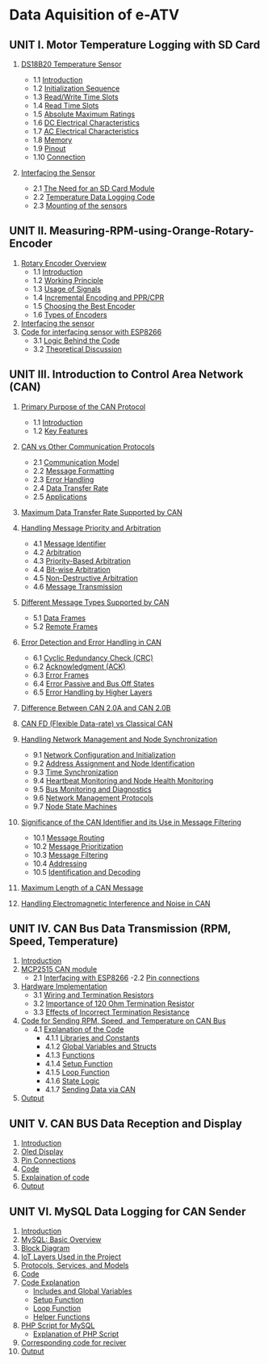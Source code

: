 # Data Aquisition of e-ATV

## UNIT I. **Motor Temperature Logging with SD Card**
1. [DS18B20 Temperature Sensor](https://github.com/KetanMe/Aquiring-Motor-Tempreature/blob/main/README.md#1-ds18b20-temperature-sensor)
   - 1.1 [Introduction](https://github.com/KetanMe/Aquiring-Motor-Tempreature/blob/main/README.md#introduction)
   - 1.2 [Initialization Sequence](https://github.com/KetanMe/Aquiring-Motor-Tempreature/blob/main/README.md#initialization-sequence)
   - 1.3 [Read/Write Time Slots](https://github.com/KetanMe/Aquiring-Motor-Tempreature/blob/main/README.md#read-time-slots)
   - 1.4 [Read Time Slots](https://github.com/KetanMe/Aquiring-Motor-Tempreature/blob/main/README.md#read-time-slots)
   - 1.5 [Absolute Maximum Ratings](https://github.com/KetanMe/Aquiring-Motor-Tempreature/blob/main/README.md#absolute-maximum-ratings)
   - 1.6 [DC Electrical Characteristics](https://github.com/KetanMe/Aquiring-Motor-Tempreature/blob/main/README.md#absolute-maximum-ratings)
   - 1.7 [AC Electrical Characteristics](https://github.com/KetanMe/Aquiring-Motor-Tempreature/blob/main/README.md#absolute-maximum-ratings)
   - 1.8 [Memory](https://github.com/KetanMe/Aquiring-Motor-Tempreature/blob/main/README.md#absolute-maximum-ratings)
   - 1.9 [Pinout](https://github.com/KetanMe/Aquiring-Motor-Tempreature/blob/main/README.md#absolute-maximum-ratings)
   - 1.10 [Connection](https://github.com/KetanMe/Aquiring-Motor-Tempreature/blob/main/README.md#absolute-maximum-ratings)

2. [Interfacing the Sensor](https://github.com/KetanMe/Aquiring-Motor-Tempreature/blob/main/README.md#2-interfacing-the-sensor)
   - 2.1 [The Need for an SD Card Module](https://github.com/KetanMe/Aquiring-Motor-Tempreature/blob/main/README.md#21-the-need-for-an-sd-card-module)
   - 2.2 [Temperature Data Logging Code](https://github.com/KetanMe/Aquiring-Motor-Tempreature/blob/main/README.md#22-temperature-data-logging-code)
   - 2.3 [Mounting of the sensors](https://github.com/KetanMe/Aquiring-Motor-Tempreature/blob/main/README.md#23-mounting-of-the-sensors)
  
     


## UNIT II. **Measuring-RPM-using-Orange-Rotary-Encoder**

1. [Rotary Encoder Overview](https://github.com/KetanMe/Measuring-RPM-using-Orange-Rotary-Encoder/edit/main/README.md#1-rotary-encoder-overview)
   - 1.1 [Introduction](https://github.com/KetanMe/Measuring-RPM-using-Orange-Rotary-Encoder/edit/main/README.md#introduction)
   - 1.2 [Working Principle](https://github.com/KetanMe/Measuring-RPM-using-Orange-Rotary-Encoder/edit/main/README.md#working-principle)
   - 1.3 [Usage of Signals](https://github.com/KetanMe/Measuring-RPM-using-Orange-Rotary-Encoder/edit/main/README.md#usage-of-signals)
   - 1.4 [Incremental Encoding and PPR/CPR](https://github.com/KetanMe/Measuring-RPM-using-Orange-Rotary-Encoder/edit/main/README.md#incremental-encoding-and-pprcpr)
   - 1.5 [Choosing the Best Encoder](https://github.com/KetanMe/Measuring-RPM-using-Orange-Rotary-Encoder/edit/main/README.md#choosing-the-best-encoder)
   - 1.6 [Types of Encoders](https://github.com/KetanMe/Measuring-RPM-using-Orange-Rotary-Encoder/edit/main/README.md#types-of-encoders)
2. [Interfacing the sensor](https://github.com/KetanMe/Measuring-RPM-using-Orange-Rotary-Encoder/edit/main/README.md#2-interfacing-the-sensor)
3. [Code for interfacing sensor with ESP8266](https://github.com/KetanMe/Measuring-RPM-using-Orange-Rotary-Encoder/blob/main/Orange_enoder_RPM_Esp8266.ino)
   - 3.1 [Logic Behind the Code](https://github.com/KetanMe/Measuring-RPM-using-Orange-Rotary-Encoder/edit/main/README.md#logic-behind-the-code)
   - 3.2 [Theoretical Discussion](https://github.com/KetanMe/Measuring-RPM-using-Orange-Rotary-Encoder/edit/main/README.md#theoretical-discussion)
  
## UNIT III. **Introduction to Control Area Network (CAN)**

1. [Primary Purpose of the CAN Protocol](https://github.com/KetanMe/Introduction-to-Control-Area-Network-CAN-/tree/main?tab=readme-ov-file#primary-purpose-of-the-can-protocol)
   - 1.1 [Introduction](#introduction-to-the-can-protocol)
   - 1.2 [Key Features](https://github.com/KetanMe/Introduction-to-Control-Area-Network-CAN-/tree/main?tab=readme-ov-file#key-features-of-the-can-protocol)

2. [CAN vs Other Communication Protocols](https://github.com/KetanMe/Introduction-to-Control-Area-Network-CAN-/tree/main?tab=readme-ov-file#can-vs-other-communication-protocols-such-as-uart-or-spi)
   - 2.1 [Communication Model](#communication-model)
   - 2.2 [Message Formatting](#message-formatting)
   - 2.3 [Error Handling](#error-handling)
   - 2.4 [Data Transfer Rate](#data-transfer-rate)
   - 2.5 [Applications](#applications)

3. [Maximum Data Transfer Rate Supported by CAN](https://github.com/KetanMe/Introduction-to-Control-Area-Network-CAN-/tree/main?tab=readme-ov-file#maximum-data-transfer-rate-supported-by-the-can-protocol)

4. [Handling Message Priority and Arbitration](https://github.com/KetanMe/Introduction-to-Control-Area-Network-CAN-/tree/main?tab=readme-ov-file#maximum-data-transfer-rate-supported-by-the-can-protocol)
   - 4.1 [Message Identifier](#message-identifier)
   - 4.2 [Arbitration](#arbitration)
   - 4.3 [Priority-Based Arbitration](#priority-based-arbitration)
   - 4.4 [Bit-wise Arbitration](#bit-wise-arbitration)
   - 4.5 [Non-Destructive Arbitration](#non-destructive-arbitration)
   - 4.6 [Message Transmission](#message-transmission)

5. [Different Message Types Supported by CAN](https://github.com/KetanMe/Introduction-to-Control-Area-Network-CAN-/tree/main?tab=readme-ov-file#maximum-data-transfer-rate-supported-by-the-can-protocol)
   - 5.1 [Data Frames](#data-frames)
   - 5.2 [Remote Frames](#remote-frames)

6. [Error Detection and Error Handling in CAN](https://github.com/KetanMe/Introduction-to-Control-Area-Network-CAN-/tree/main?tab=readme-ov-file#maximum-data-transfer-rate-supported-by-the-can-protocol)
   - 6.1 [Cyclic Redundancy Check (CRC)](#cyclic-redundancy-check-crc)
   - 6.2 [Acknowledgment (ACK)](#acknowledgment-ack)
   - 6.3 [Error Frames](#error-frames)
   - 6.4 [Error Passive and Bus Off States](#error-passive-and-bus-off-states)
   - 6.5 [Error Handling by Higher Layers](#error-handling-by-higher-layers)

7. [Difference Between CAN 2.0A and CAN 2.0B](https://github.com/KetanMe/Introduction-to-Control-Area-Network-CAN-/tree/main?tab=readme-ov-file#difference-between-can-20a-and-can-20b)

8. [CAN FD (Flexible Data-rate) vs Classical CAN](https://github.com/KetanMe/Introduction-to-Control-Area-Network-CAN-/tree/main?tab=readme-ov-file#can-fd-flexible-data-rate-vs-classical-can)

9. [Handling Network Management and Node Synchronization](https://github.com/KetanMe/Introduction-to-Control-Area-Network-CAN-/tree/main?tab=readme-ov-file#handling-network-management-and-node-synchronization)
   - 9.1 [Network Configuration and Initialization](#network-configuration-and-initialization)
   - 9.2 [Address Assignment and Node Identification](#address-assignment-and-node-identification)
   - 9.3 [Time Synchronization](#time-synchronization)
   - 9.4 [Heartbeat Monitoring and Node Health Monitoring](#heartbeat-monitoring-and-node-health-monitoring)
   - 9.5 [Bus Monitoring and Diagnostics](#bus-monitoring-and-diagnostics)
   - 9.6 [Network Management Protocols](#network-management-protocols)
   - 9.7 [Node State Machines](#node-state-machines)

10. [Significance of the CAN Identifier and its Use in Message Filtering](https://github.com/KetanMe/Introduction-to-Control-Area-Network-CAN-/tree/main?tab=readme-ov-file#significance-of-the-can-identifier-and-its-use-in-message-filtering)
    - 10.1 [Message Routing](#message-routing)
    - 10.2 [Message Prioritization](#message-prioritization)
    - 10.3 [Message Filtering](#message-filtering)
    - 10.4 [Addressing](#addressing)
    - 10.5 [Identification and Decoding](#identification-and-decoding)

11. [Maximum Length of a CAN Message](https://github.com/KetanMe/Introduction-to-Control-Area-Network-CAN-/tree/main?tab=readme-ov-file#maximum-length-of-a-can-message)

12. [Handling Electromagnetic Interference and Noise in CAN](https://github.com/KetanMe/Introduction-to-Control-Area-Network-CAN-/tree/main?tab=readme-ov-file#electromagnetic-interference-and-noise-in-can)

## UNIT IV. **CAN Bus Data Transmission (RPM, Speed, Temperature)**
1. [Introduction](https://github.com/KetanMe/RPM-speed-and-tempreature-sending-using-CAN/tree/main?tab=readme-ov-file#introduction)
2. [MCP2515 CAN module](https://github.com/KetanMe/RPM-speed-and-tempreature-sending-using-CAN/tree/main?tab=readme-ov-file#mcp2515-can-module)
    - 2.1 [Interfacing with ESP8266](https://github.com/KetanMe/RPM-speed-and-tempreature-sending-using-CAN/tree/main?tab=readme-ov-file#interfacing-with-esp8266)
        -2.2  [Pin connections](https://github.com/KetanMe/RPM-speed-and-tempreature-sending-using-CAN/tree/main?tab=readme-ov-file#interfacing-with-esp8266)
3. [Hardware Implementation](https://github.com/KetanMe/RPM-speed-and-tempreature-sending-using-CAN/tree/main?tab=readme-ov-file#interfacing-with-esp8266)
    - 3.1 [Wiring and Termination Resistors](https://github.com/KetanMe/RPM-speed-and-tempreature-sending-using-CAN/tree/main?tab=readme-ov-file#wiring-and-termination-resistors)
    - 3.2 [Importance of 120 Ohm Termination Resistor](https://github.com/KetanMe/RPM-speed-and-tempreature-sending-using-CAN/tree/main?tab=readme-ov-file#importance-of-120-ohm-termination-resistor)
    - 3.3 [Effects of Incorrect Termination Resistance](https://github.com/KetanMe/RPM-speed-and-tempreature-sending-using-CAN/tree/main?tab=readme-ov-file#effects-of-incorrect-termination-resistance)
4. [Code for Sending RPM, Speed, and Temperature on CAN Bus](https://github.com/KetanMe/RPM-speed-and-tempreature-sending-using-CAN/tree/main?tab=readme-ov-file#code-for-sending-rpm-speed-and-tempreature-on-can-bus)
    - 4.1 [Explanation of the Code](https://github.com/KetanMe/RPM-speed-and-tempreature-sending-using-CAN/tree/main?tab=readme-ov-file#explaination-of-the-code)
        - 4.1.1 [Libraries and Constants](#1-libraries-and-constants)
        - 4.1.2 [Global Variables and Structs](#2-global-variables-and-structs)
        - 4.1.3 [Functions](#3-functions)
        - 4.1.4 [Setup Function](#4-setup-function)
        - 4.1.5  [Loop Function](#5-loop-function)
        - 4.1.6 [State Logic](#6-state-logic)
        - 4.1.7 [Sending Data via CAN](#7-sending-data-via-can)
5. [Output](https://github.com/KetanMe/RPM-speed-and-tempreature-sending-using-CAN/tree/main?tab=readme-ov-file#explaination-of-the-code)

## UNIT V. CAN BUS Data Reception and Display
1. [Introduction](https://github.com/KetanMe/CAN-BUS-Data-Reception-and-Display/blob/main/README.md#introduction)
2. [Oled Display](https://github.com/KetanMe/CAN-BUS-Data-Reception-and-Display/blob/main/README.md#oled-display)
3. [Pin Connections](https://github.com/KetanMe/CAN-BUS-Data-Reception-and-Display/blob/main/README.md#pin-connections)
4. [Code](https://github.com/KetanMe/CAN-BUS-Data-Reception-and-Display/blob/main/README.md#code)
5. [Explaination of code](https://github.com/KetanMe/CAN-BUS-Data-Reception-and-Display/blob/main/README.md#explaination-of-code)
6. [Output](https://github.com/KetanMe/CAN-BUS-Data-Reception-and-Display/blob/main/README.md#output)

## UNIT VI. MySQL Data Logging for CAN Sender
1. [Introduction](https://github.com/KetanMe/MySQL-Data-Logging-for-CAN-sender/blob/main/README.md#introduction)
2. [MySQL: Basic Overview](https://github.com/KetanMe/MySQL-Data-Logging-for-CAN-sender/blob/main/README.md#mysql-basic-overview)
3. [Block Diagram](https://github.com/KetanMe/MySQL-Data-Logging-for-CAN-sender/blob/main/README.md#block-diagram)
4. [IoT Layers Used in the Project](https://github.com/KetanMe/MySQL-Data-Logging-for-CAN-sender/blob/main/README.md#iot-layers-used-in-the-project)
5. [Protocols, Services, and Models](https://github.com/KetanMe/MySQL-Data-Logging-for-CAN-sender/blob/main/README.md#protocols-services-and-models)
6. [Code](https://github.com/KetanMe/MySQL-Data-Logging-for-CAN-sender/blob/main/README.md#code)
7. [Code Explanation](https://github.com/KetanMe/MySQL-Data-Logging-for-CAN-sender/blob/main/README.md#explaination-of-code)
   - [Includes and Global Variables](#includes-and-global-variables)
   - [Setup Function](#setup-function)
   - [Loop Function](#loop-function)
   - [Helper Functions](#helper-functions)
8. [PHP Script for MySQL](https://github.com/KetanMe/MySQL-Data-Logging-for-CAN-sender/blob/main/README.md#php-script-for-mysql)
   - [Explanation of PHP Script](https://github.com/KetanMe/MySQL-Data-Logging-for-CAN-sender/blob/main/README.md#explaination-of-php-script)
9. [Corresponding code for reciver](https://github.com/KetanMe/MySQL-Data-Logging-for-CAN-sender/blob/main/README.md#corresponding-reciver-code)
9. [Output](https://github.com/KetanMe/MySQL-Data-Logging-for-CAN-sender/blob/main/README.md#output)

